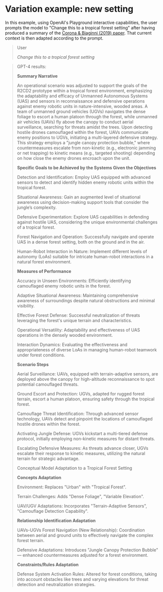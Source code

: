 # Variation example: new setting

In this example, using OpenAI's Playground interactive capabilities, the user prompts the model to "Change this to a tropical forest setting" after having produced a summary of the [Corona & Biaginni (2019) paper](../PaperSummaries/Corona&Biaginni2019.md). That current context is then adapted according to the prompt.

>User 
>
>_Change this to a tropical forest setting_


>GPT-4 results: 
>
>**Summary Narrative** 
>
>An operational scenario was adjusted to support the goals of the R2CD2 prototype within a tropical forest environment, emphasizing the adaptability and efficacy of Unmanned Autonomous Systems (UAS) and sensors in reconnaissance and defensive operations against enemy robotic units in nature-intensive, wooded areas. A team of unmanned ground vehicles (UGVs) navigates the dense foliage to escort a human platoon through the forest, while unmanned air vehicles (UAVs) fly above the canopy to conduct aerial surveillance, searching for threats amidst the trees. Upon detecting hostile drones camouflaged within the forest, UAVs communicate enemy positions to UGVs, initiating a multi-layered defensive strategy. This strategy employs a "jungle canopy protection bubble," where countermeasures escalate from non-kinetic (e.g., electronic jamming or net trapping) to kinetic means (e.g., targeted shooting) depending on how close the enemy drones encroach upon the unit. 
>
>**Specific Goals to be Achieved by the Systems Given the Objectives** 
>
>Detection and Identification: Employ UAS equipped with advanced sensors to detect and identify hidden enemy robotic units within the tropical forest. 
>
>Situational Awareness: Gain an augmented level of situational awareness using decision-making support tools that consider the jungle’s complexity. 
>
>Defensive Experimentation: Explore UAS capabilities in defending against hostile UAS, considering the unique environmental challenges of a tropical forest. 
>
>Forest Navigation and Operation: Successfully navigate and operate UAS in a dense forest setting, both on the ground and in the air. 
>
>Human-Robot Interaction in Nature: Implement different levels of autonomy (LoAs) suitable for intricate human-robot interactions in a natural forest environment. 
>
>**Measures of Performance** 
>
>Accuracy in Unseen Environments: Efficiently identifying camouflaged enemy robotic units in the forest. 
>
>Adaptive Situational Awareness: Maintaining comprehensive awareness of surroundings despite natural obstructions and minimal visibility. 
>
>Effective Forest Defense: Successful neutralization of threats leveraging the forest's unique terrain and characteristics. 
>
>Operational Versatility: Adaptability and effectiveness of UAS operations in the densely wooded environment. 
>
>Interaction Dynamics: Evaluating the effectiveness and appropriateness of diverse LoAs in managing human-robot teamwork under forest conditions. 
>
>**Scenario Steps** 
>
>Aerial Surveillance: UAVs, equipped with terrain-adaptive sensors, are deployed above the canopy for high-altitude reconnaissance to spot potential camouflaged threats. 
>
>Ground Escort and Protection: UGVs, adapted for rugged forest terrain, escort a human platoon, ensuring safety through the tropical forest. 
>
>Camouflage Threat Identification: Through advanced sensor technology, UAVs detect and pinpoint the locations of camouflaged hostile drones within the forest. 
>
>Activating Jungle Defense: UGVs kickstart a multi-tiered defense protocol, initially employing non-kinetic measures for distant threats. 
>
>Escalating Defensive Measures: As threats advance closer, UGVs escalate their response to kinetic measures, utilizing the natural terrain for strategic advantage. 
>
>Conceptual Model Adaptation to a Tropical Forest Setting 
>
>**Concepts Adaptation** 
>
>Environment: Replaces "Urban" with "Tropical Forest". 
>
>Terrain Challenges: Adds "Dense Foliage", "Variable Elevation". 
>
>UAV/UGV Adaptations: Incorporates "Terrain-Adaptive Sensors", "Camouflage Detection Capability". 
>
>**Relationship Identification Adaptation** 
>
>UAVs-UGVs Forest Navigation (New Relationship): Coordination between aerial and ground units to effectively navigate the complex forest terrain. 
>
>Defensive Adaptations: Introduces "Jungle Canopy Protection Bubble" — enhanced countermeasures adjusted for a forest environment. 
>
>**Constraints/Rules Adaptation**
>
>Defense System Activation Rules: Altered for forest conditions, taking into account obstacles like trees and varying elevations for threat detection and neutralization strategies. 
>

